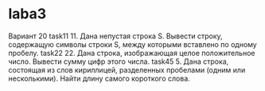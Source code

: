 # laba3
Вариант 20
task11
11. Дана непустая строка S. Вывести строку, содержащую символы строки S,
между которыми вставлено по одному пробелу.
task22
22. Дана строка, изображающая целое положительное число. Вывести сумму цифр этого числа.
task45
5. Дана строка, состоящая из слов кириллицей, разделенных пробелами (одним или несколькими).
Найти длину самого короткого слова.
